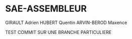 # SAE-ASSEMBLEUR

GIRAULT Adrien
HUBERT Quentin
ARVIN-BEROD Maxence

TEST COMMIT SUR UNE BRANCHE PARTICULIERE